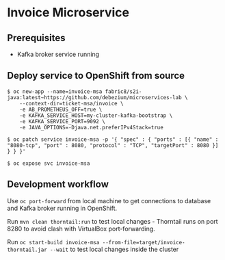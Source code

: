 # Invoice Microservice

## Prerequisites

* Kafka broker service running

## Deploy service to OpenShift from source

```
$ oc new-app --name=invoice-msa fabric8/s2i-java:latest~https://github.com/debezium/microservices-lab \
    --context-dir=ticket-msa/invoice \
    -e AB_PROMETHEUS_OFF=true \
    -e KAFKA_SERVICE_HOST=my-cluster-kafka-bootstrap \
    -e KAFKA_SERVICE_PORT=9092 \
    -e JAVA_OPTIONS=-Djava.net.preferIPv4Stack=true

$ oc patch service invoice-msa -p '{ "spec" : { "ports" : [{ "name" : "8080-tcp", "port" : 8080, "protocol" : "TCP", "targetPort" : 8080 }] } } }'

$ oc expose svc invoice-msa
```

## Development workflow
Use `oc port-forward` from local machine to get connections to database and Kafka broker running in OpenShift.

Run `mvn clean thorntail:run` to test local changes - Thorntail runs on port 8280 to avoid clash with VirtualBox port-forwarding.

Run `oc start-build invoice-msa --from-file=target/invoice-thorntail.jar --wait` to test local changes inside the cluster
